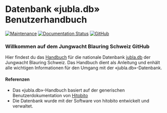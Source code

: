 # Datenbank «jubla.db» Benutzerhandbuch

[![Maintenance](https://img.shields.io/badge/Maintained%3F-yes-green.svg)](https://GitHub.com/jubla-ch/handbuch-jubladb-hitobito/graphs/commit-activity)
[![Documentation Status](https://readthedocs.org/projects/jubladb-handbuch/badge/?version=latest)](https://jubladb-handbuch.readthedocs.io/de/latest/?badge=latest)
[![GitHub](https://img.shields.io/github/license/jubla-ch/handbuch-jubladb-hitobito)](https://github.com/jubla-ch/handbuch-jubladb-hitobito/blob/master/LICENSE)

### Willkommen auf dem Jungwacht Blauring Schweiz GitHub

Hier findest du das [Handbuch](https://jubladb-handbuch.readthedocs.io/de/latest/) für die nationale Datenbank [jubla.db](https://db.jubla.ch) der Jungwacht Blauring Schweiz. Das Handbuch dient als Anleitung und enhält alle wichtigen Informationen für den Umgang mit der «jubla.db»-Datenbank.

#### Referenzen

- Das «jubla.db»-Handbuch basiert auf der generischen Benutzerdokumentation von [Hitobito](https://hitobito.readthedocs.io/)
- Die Datenbank wurde mit der Software von hitobito entwickelt und verwaltet.
